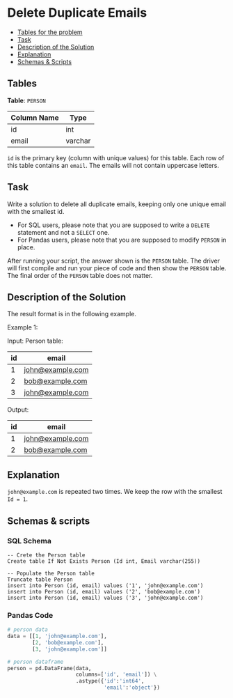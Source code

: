 # Delete Duplicate Emails

- [Tables for the problem](#tables)
- [Task](#task)
- [Description of the Solution](#description-of-the-solution)
- [Explanation](#explanation)
- [Schemas & Scripts](#schemas--scripts)

## Tables 

**Table**: `PERSON`

| Column Name | Type    |
|-------------|---------|
| id          | int     |
| email       | varchar |

`id` is the primary key (column with unique values) for this table.
Each row of this table contains an `email`. The emails will not contain uppercase letters.

## Task

Write a solution to delete all duplicate emails, keeping only one unique email with the smallest id.
- For SQL users, please note that you are supposed to write a `DELETE` statement and not a `SELECT` one.
- For Pandas users, please note that you are supposed to modify `PERSON` in place.

After running your script, the answer shown is the `PERSON` table. 
The driver will first compile and run your piece of code and then show the `PERSON` table. 
The final order of the `PERSON` table does not matter.

## Description of the Solution ##

The result format is in the following example.

Example 1:

Input: 
Person table:

| id   | email            |
|------|------------------|
| 1    | john@example.com |
| 2    | bob@example.com  |
| 3    | john@example.com |

Output: 

| id   | email            |
|------|------------------|
| 1    | john@example.com |
| 2    | bob@example.com  |


## Explanation ##

`john@example.com` is repeated two times. We keep the row with the smallest `Id = 1`.

## Schemas & scripts

### SQL Schema

```genericsql
-- Crete the Person table
Create table If Not Exists Person (Id int, Email varchar(255))

-- Populate the Person table
Truncate table Person
insert into Person (id, email) values ('1', 'john@example.com')
insert into Person (id, email) values ('2', 'bob@example.com')
insert into Person (id, email) values ('3', 'john@example.com')
```

### Pandas Code

```python
# person data
data = [[1, 'john@example.com'], 
        [2, 'bob@example.com'], 
        [3, 'john@example.com']]

# person dataframe
person = pd.DataFrame(data, 
                      columns=['id', 'email']) \
                      .astype({'id':'int64', 
                               'email':'object'})
```